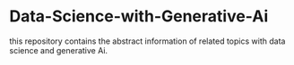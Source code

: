 # Data-Science-with-Generative-Ai

this repository contains the abstract information of related topics with data science and generative Ai.



